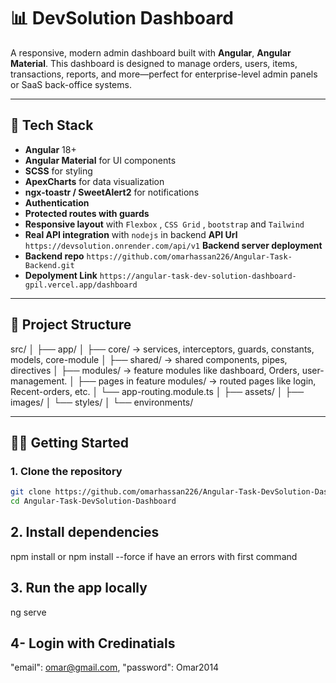 # 📊 DevSolution Dashboard

A responsive, modern admin dashboard built with **Angular**, **Angular Material**.
This dashboard is designed to manage orders, users, items, transactions, reports, and more—perfect for enterprise-level admin panels or SaaS back-office systems.

---

## 🚀 Tech Stack

- **Angular** 18+
- **Angular Material** for UI components
- **SCSS** for styling
- **ApexCharts** for data visualization
- **ngx-toastr / SweetAlert2** for notifications
- **Authentication**
- **Protected routes with guards**
- **Responsive layout** with `Flexbox` , `CSS Grid` , `bootstrap` and `Tailwind`
- **Real API integration** with `nodejs` in backend **API Url** `https://devsolution.onrender.com/api/v1` **Backend server deployment**
- **Backend repo** `https://github.com/omarhassan226/Angular-Task-Backend.git`
- **Depolyment Link** `https://angular-task-dev-solution-dashboard-gpil.vercel.app/dashboard`

---

## 📁 Project Structure

src/ │ ├── app/ │ ├── core/ → services, interceptors, guards, constants, models, core-module │ ├── shared/ → shared components, pipes, directives │ ├── modules/ → feature modules like dashboard, Orders, user-management. │ ├── pages in feature modules/ → routed pages like login, Recent-orders, etc. │ └── app-routing.module.ts │ ├── assets/ │ ├── images/ │ └── styles/ │ └── environments/

---

## 🧑‍💻 Getting Started

### 1. Clone the repository

```bash
git clone https://github.com/omarhassan226/Angular-Task-DevSolution-Dashboard.git
cd Angular-Task-DevSolution-Dashboard
```

## 2. Install dependencies

npm install or npm install --force if have an errors with first command

## 3. Run the app locally

ng serve

## 4- Login with Credinatials

"email": omar@gmail.com,
"password": Omar2014

